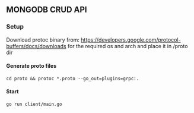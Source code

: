 ## MONGODB CRUD API

### Setup

Download protoc binary from: https://developers.google.com/protocol-buffers/docs/downloads
for the required os and arch and place it in /proto dir


#### Generate proto files

```
cd proto && protoc *.proto --go_out=plugins=grpc:.
```


#### Start

```
go run client/main.go
```
